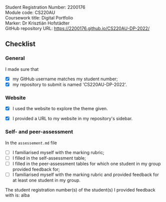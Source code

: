 Student Registration Number: 2200176   
Module code: CS220AU  
Coursework title: Digital Portfolio  
Marker: Dr Krisztián Hofstädter  
GitHub repository URL: [https://2200176.github.io/CS220AU-DP-2022/ ](https://2200176.github.io/CS220AU-DP-2022/)

## Checklist

### General
I made sure that

- [x] my GitHub username matches my student number;
- [x] my repository to submit is named 'CS220AU-DP-2022'.

### Website
- [x] I used the website to explore the theme given.
- [x] I provided a URL to my website in my repository's sidebar.


### Self- and peer-assessment
In the `assessement.md` file

- [ ] I familiarised myself with the marking rubric;
- [ ] I filled in the self-assessment table;
- [ ] I filled in the peer-assessment tables for which one student in my group provided feedback for;
- [ ] I familiarised myself with the marking rubric and provided feedback for at least one student in my group.

The student registration number(s) of the student(s) I provided feedback with is: alba


